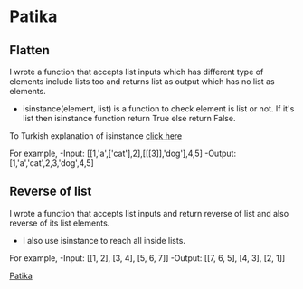 # Patika

## Flatten

I wrote a function that accepts list inputs which has different type of elements include lists too and returns list as output which has no list as elements.

- isinstance(element, list) is a function to check element is list or not. If it's list then isinstance function return True else return False.

To Turkish explanation of isinstance [click here](https://www.pythontr.com/makale/python-isinstance-fonksiyonu-684)

For example,
-Input: [[1,'a',['cat'],2],[[[3]],'dog'],4,5] 
-Output: [1,'a','cat',2,3,'dog',4,5]

## Reverse of list

I wrote a function that accepts list inputs and return reverse of list and also reverse of its list elements.

- I also use isinstance to reach all inside lists.

For example,
-Input: [[1, 2], [3, 4], [5, 6, 7]]
-Output: [[7, 6, 5], [4, 3], [2, 1]]

[Patika](https://app.patika.dev/courses/python-temel)
